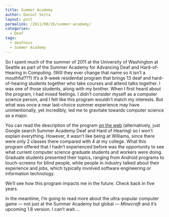 ```yaml
---
title: Summer Academy
author: Daniel Seita
layout: post
permalink: /2011/08/26/summer-academy/
categories:
  - Deaf
tags:
  - deafness
  - Summer Academy
---
```

So I spent much of the summer of 2011 at the University of Washington at Seattle as part of the Summer Academy for Advancing Deaf and Hard-of-Hearing in Computing. (Will they ever change that name so it isn&#8217;t a mouthful???) It&#8217;s a 9-week residential program that brings 13 deaf and hard-of-hearing students together who take courses and attend talks together. I was one of those students, along with my brother. When I first heard about the program, I had mixed feelings. I didn&#8217;t consider myself as a computer science person, and I felt like this program wouldn&#8217;t match my interests. But what was once a near last-choice summer experience may have unintentionally, yet incredibly, led me to gravitate towards computer science as a major.

You can read the description of the program [on the web][1] (alternatively, just Google search Summer Academy Deaf and Hard of Hearing) so I won&#8217;t explain everything. However, it wasn&#8217;t like being at Williams, since there were only 2 classes there compared with 4 at my college. What this program offered that I hadn&#8217;t experienced before was the opportunity to see what current computer science graduate students and workers were doing. Graduate students presented their topics, ranging from Android programs to touch-screens for blind people, while people in industry talked about their experience and jobs, which typically involved software engineering or information technology.

We&#8217;ll see how this program impacts me in the future. Check back in five years.

In the meantime, I&#8217;m going to read more about the ultra-popular computer game &#8212; not just at the Summer Academy but global &#8212; *Minecraft* and it&#8217;s upcoming 1.8 version. I can&#8217;t wait&#8230;.

 [1]: http://www.washington.edu/accesscomputing/dhh/academy/